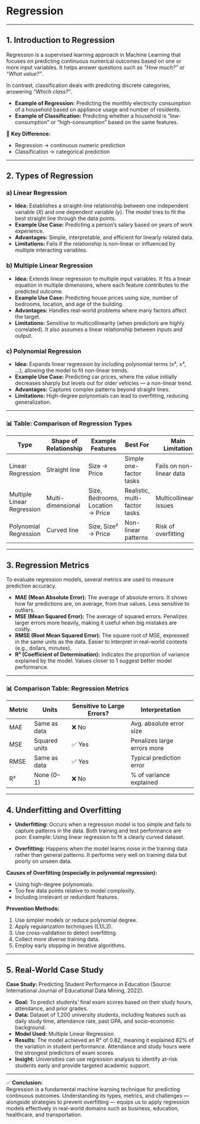 # Regression  


---

## 1. Introduction to Regression  

Regression is a supervised learning approach in Machine Learning that focuses on predicting continuous numerical outcomes based on one or more input variables. It helps answer questions such as *“How much?”* or *“What value?”*.  

In contrast, classification deals with predicting discrete categories, answering *“Which class?”*.  

- **Example of Regression:** Predicting the monthly electricity consumption of a household based on appliance usage and number of residents.  
- **Example of Classification:** Predicting whether a household is “low-consumption” or “high-consumption” based on the same features.  

📌 **Key Difference:**  
- Regression → continuous numeric prediction  
- Classification → categorical prediction  

---

## 2. Types of Regression  

### a) Linear Regression  
- **Idea:** Establishes a straight-line relationship between one independent variable (*X*) and one dependent variable (*y*). The model tries to fit the best straight line through the data points.  
- **Example Use Case:** Predicting a person’s salary based on years of work experience.  
- **Advantages:** Simple, interpretable, and efficient for linearly related data.  
- **Limitations:** Fails if the relationship is non-linear or influenced by multiple interacting variables.  

### b) Multiple Linear Regression  
- **Idea:** Extends linear regression to multiple input variables. It fits a linear equation in multiple dimensions, where each feature contributes to the predicted outcome.  
- **Example Use Case:** Predicting house prices using size, number of bedrooms, location, and age of the building.  
- **Advantages:** Handles real-world problems where many factors affect the target.  
- **Limitations:** Sensitive to multicollinearity (when predictors are highly correlated). It also assumes a linear relationship between inputs and output.  

### c) Polynomial Regression  
- **Idea:** Expands linear regression by including polynomial terms (x², x³, …), allowing the model to fit non-linear trends.  
- **Example Use Case:** Predicting car prices, where the value initially decreases sharply but levels out for older vehicles — a non-linear trend.  
- **Advantages:** Captures complex patterns beyond straight lines.  
- **Limitations:** High-degree polynomials can lead to overfitting, reducing generalization.  

---

### 📊 Table: Comparison of Regression Types  

| Type                     | Shape of Relationship | Example Features                    | Best For                     | Main Limitation            |  
|---------------------------|-----------------------|-------------------------------------|------------------------------|----------------------------|  
| Linear Regression         | Straight line         | Size → Price                        | Simple one-factor tasks      | Fails on non-linear data   |  
| Multiple Linear Regression| Multi-dimensional     | Size, Bedrooms, Location → Price    | Realistic, multi-factor tasks| Multicollinearity issues   |  
| Polynomial Regression     | Curved line           | Size, Size² → Price                 | Non-linear patterns          | Risk of overfitting        |  

---

## 3. Regression Metrics  

To evaluate regression models, several metrics are used to measure prediction accuracy.  

- **MAE (Mean Absolute Error):** The average of absolute errors. It shows how far predictions are, on average, from true values. Less sensitive to outliers.  
- **MSE (Mean Squared Error):** The average of squared errors. Penalizes larger errors more heavily, making it useful when big mistakes are costly.  
- **RMSE (Root Mean Squared Error):** The square root of MSE, expressed in the same units as the data. Easier to interpret in real-world contexts (e.g., dollars, minutes).  
- **R² (Coefficient of Determination):** Indicates the proportion of variance explained by the model. Values closer to 1 suggest better model performance.  

---

### 📊 Comparison Table: Regression Metrics  

| Metric | Units         | Sensitive to Large Errors? | Interpretation |  
|--------|--------------|----------------------------|----------------|  
| MAE    | Same as data | ❌ No                      | Avg. absolute error size |  
| MSE    | Squared units| ✅ Yes                     | Penalizes large errors more |  
| RMSE   | Same as data | ✅ Yes                     | Typical prediction error |  
| R²     | None (0–1)   | ❌ No                      | % of variance explained |  

---

## 4. Underfitting and Overfitting  

- **Underfitting:** Occurs when a regression model is too simple and fails to capture patterns in the data. Both training and test performance are poor. Example: Using linear regression to fit a clearly curved dataset.  

- **Overfitting:** Happens when the model learns noise in the training data rather than general patterns. It performs very well on training data but poorly on unseen data.  

**Causes of Overfitting (especially in polynomial regression):**  
- Using high-degree polynomials.  
- Too few data points relative to model complexity.  
- Including irrelevant or redundant features.  

**Prevention Methods:**  
1. Use simpler models or reduce polynomial degree.  
2. Apply regularization techniques (L1/L2).  
3. Use cross-validation to detect overfitting.  
4. Collect more diverse training data.  
5. Employ early stopping in iterative algorithms.  

---

## 5. Real-World Case Study  

**Case Study:** Predicting Student Performance in Education (Source: International Journal of Educational Data Mining, 2022).  

- **Goal:** To predict students’ final exam scores based on their study hours, attendance, and prior grades.  
- **Data:** Dataset of 1,200 university students, including features such as daily study time, attendance rate, past GPA, and socio-economic background.  
- **Model Used:** Multiple Linear Regression.  
- **Results:** The model achieved an R² of 0.82, meaning it explained 82% of the variation in student performance. Attendance and study hours were the strongest predictors of exam scores.  
- **Insight:** Universities can use regression analysis to identify at-risk students early and provide targeted academic support.  

---

✅ **Conclusion:**  
Regression is a fundamental machine learning technique for predicting continuous outcomes. Understanding its types, metrics, and challenges — alongside strategies to prevent overfitting — equips us to apply regression models effectively in real-world domains such as business, education, healthcare, and transportation.  
